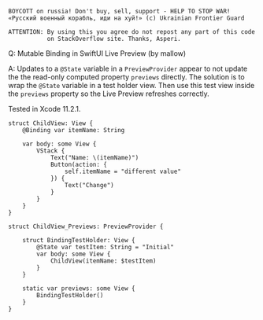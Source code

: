 ```
BOYCOTT on russia! Don't buy, sell, support - HELP TO STOP WAR!
«Русский военный корабль, иди на хуй!» (c) Ukrainian Frontier Guard

ATTENTION: By using this you agree do not repost any part of this code
           on StackOverflow site. Thanks, Asperi.
```

Q: Mutable Binding in SwiftUI Live Preview (by mallow)

A: Updates to a `@State` variable in a `PreviewProvider` appear to not update the 
the read-only computed property `previews` directly. The solution is to wrap 
the `@State` variable in a test holder view. Then use this test view inside 
the `previews` property so the Live Preview refreshes correctly. 

Tested in Xcode 11.2.1.


    struct ChildView: View {
        @Binding var itemName: String
    
        var body: some View {
            VStack {
                Text("Name: \(itemName)")
                Button(action: {
                    self.itemName = "different value"
                }) {
                    Text("Change")
                }
            }
        }
    }
    
    struct ChildView_Previews: PreviewProvider {
    
        struct BindingTestHolder: View {
            @State var testItem: String = "Initial"
            var body: some View {
                ChildView(itemName: $testItem)
            }
        }
    
        static var previews: some View {
            BindingTestHolder()
        }
    }

